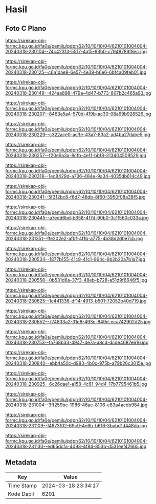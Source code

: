 # Hasil

## Foto C Plano

https://sirekap-obj-formc.kpu.go.id/fa0e/pemilu/pdpr/62/10/10/10/04/6210101004004-20240318-230104--74c42313-5517-4af5-83b0-c7948789f8ec.jpg

https://sirekap-obj-formc.kpu.go.id/fa0e/pemilu/pdpr/62/10/10/10/04/6210101004004-20240318-230125--c6a1dae9-6e57-4e39-b6e6-6bf4a09feb01.jpg

https://sirekap-obj-formc.kpu.go.id/fa0e/pemilu/pdpr/62/10/10/10/04/6210101004004-20240318-230149--424aa898-479a-4d47-b773-807b2c465a93.jpg

https://sirekap-obj-formc.kpu.go.id/fa0e/pemilu/pdpr/62/10/10/10/04/6210101004004-20240318-230207--8463a5a4-570d-419b-ac30-08a99b928526.jpg

https://sirekap-obj-formc.kpu.go.id/fa0e/pemilu/pdpr/62/10/10/10/04/6210101004004-20240318-230229--c322ace0-ac3e-43a7-83a2-ad4ba27dabe5.jpg

https://sirekap-obj-formc.kpu.go.id/fa0e/pemilu/pdpr/62/10/10/10/04/6210101004004-20240318-230257--f20e9a3a-8cfb-4e11-bbf8-313404509529.jpg

https://sirekap-obj-formc.kpu.go.id/fa0e/pemilu/pdpr/62/10/10/10/04/6210101004004-20240318-230318--1ed8429d-a736-484e-9a34-4035db614c49.jpg

https://sirekap-obj-formc.kpu.go.id/fa0e/pemilu/pdpr/62/10/10/10/04/6210101004004-20240318-230341--5f312bc8-f6d7-48db-8f60-3950f08a38f5.jpg

https://sirekap-obj-formc.kpu.go.id/fa0e/pemilu/pdpr/62/10/10/10/04/6210101004004-20240318-230445--a7edd6bd-b658-4f7d-90b0-3c1f560c033a.jpg

https://sirekap-obj-formc.kpu.go.id/fa0e/pemilu/pdpr/62/10/10/10/04/6210101004004-20240318-231351--ffe202e2-afbf-4f1b-a775-4b38d2d0e7cb.jpg

https://sirekap-obj-formc.kpu.go.id/fa0e/pemilu/pdpr/62/10/10/10/04/6210101004004-20240318-230534--1877b155-41c9-41c1-964c-9b2b20a7b1a7.jpg

https://sirekap-obj-formc.kpu.go.id/fa0e/pemilu/pdpr/62/10/10/10/04/6210101004004-20240318-230558--0b531d6a-37f3-48eb-b728-a51d9f6646f5.jpg

https://sirekap-obj-formc.kpu.go.id/fa0e/pemilu/pdpr/62/10/10/10/04/6210101004004-20240318-230625--1e441336-df14-4913-b501-72052b40d719.jpg

https://sirekap-obj-formc.kpu.go.id/fa0e/pemilu/pdpr/62/10/10/10/04/6210101004004-20240318-230652--774833a2-31e8-493e-849d-eca742902d25.jpg

https://sirekap-obj-formc.kpu.go.id/fa0e/pemilu/pdpr/62/10/10/10/04/6210101004004-20240318-230753--fa768b33-4947-4e7a-a8cd-dcde4687e616.jpg

https://sirekap-obj-formc.kpu.go.id/fa0e/pemilu/pdpr/62/10/10/10/04/6210101004004-20240318-230840--ebb4a50c-d983-4b0c-975b-a79b26c3015e.jpg

https://sirekap-obj-formc.kpu.go.id/fa0e/pemilu/pdpr/62/10/10/10/04/6210101004004-20240318-230925--6c26dae1-a158-4c81-94d4-17b7795461b5.jpg

https://sirekap-obj-formc.kpu.go.id/fa0e/pemilu/pdpr/62/10/10/10/04/6210101004004-20240318-231004--3ff259bc-1986-46ae-8106-e83a4acdb984.jpg

https://sirekap-obj-formc.kpu.go.id/fa0e/pemilu/pdpr/62/10/10/10/04/6210101004004-20240318-231109--f4873f02-69c0-4e6b-b616-3babd1d448da.jpg

https://sirekap-obj-formc.kpu.go.id/fa0e/pemilu/pdpr/62/10/10/10/04/6210101004004-20240318-231130--ed65dcfa-4093-4f84-853b-d531eef42665.jpg


## Metadata

| Key        | Value               |
| ---------- | ------------------- |
| Time Stamp | 2024-03-18 23:34:17 |
| Kode Dapil | 6201                |



